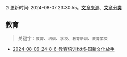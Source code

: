 :alarm_clock: 更新时间: 2024-08-07 23:30:55。[文章来源](/README.md)、[文章分类](/TAGS.md)

## 教育


> 关键字：`教育`、`培训`、`学校`、`教育培训`、`教育学校`



- [2024-08-06-24-8-6-教育培训松绑-国新文化放手](https://xueqiu.com/8772786299/300118274) 
